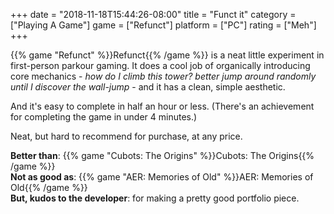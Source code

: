 +++
date = "2018-11-18T15:44:26-08:00"
title = "Funct it"
category = ["Playing A Game"]
game = ["Refunct"]
platform = ["PC"]
rating = ["Meh"]
+++

{{% game "Refunct" %}}Refunct{{% /game %}} is a neat little experiment in first-person parkour gaming.  It does a cool job of organically introducing core mechanics - <i>how do I climb this tower? better jump around randomly until I discover the wall-jump</i> - and it has a clean, simple aesthetic.

And it's easy to complete in half an hour or less.  (There's an achievement for completing the game in under 4 minutes.)

Neat, but hard to recommend for purchase, at any price.

<b>Better than</b>: {{% game "Cubots: The Origins" %}}Cubots: The Origins{{% /game %}}  
<b>Not as good as</b>: {{% game "AER: Memories of Old" %}}AER: Memories of Old{{% /game %}}  
<b>But, kudos to the developer</b>: for making a pretty good portfolio piece.
